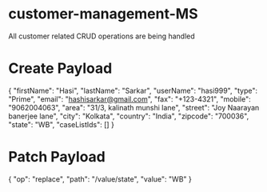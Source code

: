 # customer-management-MS
All customer related CRUD operations are being handled

# Create Payload

{
    "firstName": "Hasi",
    "lastName": "Sarkar",
    "userName": "hasi999",
    "type": "Prime",
    "email": "hashisarkar@gmail.com",
    "fax": "+123-4321",
    "mobile": "9062004063",
    "area": "31/3, kalinath munshi lane",
    "street": "Joy Naarayan banerjee lane",
    "city": "Kolkata",
    "country": "India",
    "zipcode": "700036",
    "state": "WB",
    "caseListIds": []
}


# Patch Payload 
{
    "op": "replace",
    "path": "/value/state",
    "value": "WB"
}
